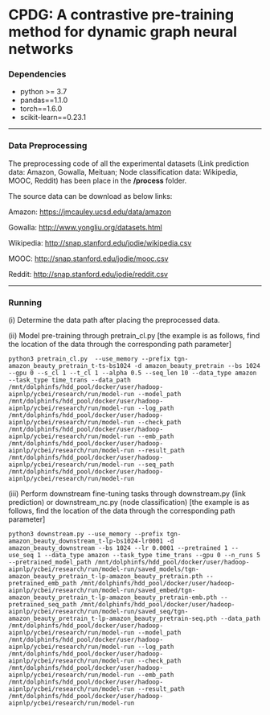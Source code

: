 # CPDG: A contrastive pre-training method for dynamic graph neural networks


### Dependencies
- python >= 3.7
- pandas==1.1.0
- torch==1.6.0
- scikit-learn==0.23.1

------

### Data Preprocessing
The preprocessing code of all the experimental datasets (Link prediction data: Amazon, Gowalla, Meituan; Node classification data: Wikipedia, MOOC, Reddit) has been place in the **/process** folder.

The source data can be download as below links:

Amazon: https://jmcauley.ucsd.edu/data/amazon

Gowalla: http://www.yongliu.org/datasets.html

Wikipedia: http://snap.stanford.edu/jodie/wikipedia.csv

MOOC: http://snap.stanford.edu/jodie/mooc.csv

Reddit: http://snap.stanford.edu/jodie/reddit.csv

------

### Running
(i) Determine the data path after placing the preprocessed data.

(ii) Model pre-training through pretrain_cl.py [the example is as follows, find the location of the data through the corresponding path parameter]

`
python3 pretrain_cl.py 
--use_memory
--prefix tgn-amazon_beauty_pretrain_t-ts-bs1024
-d amazon_beauty_pretrain
--bs 1024
--gpu 0
--s_cl 1
--t_cl 1
--alpha 0.5
--seq_len 10
--data_type amazon
--task_type time_trans
--data_path /mnt/dolphinfs/hdd_pool/docker/user/hadoop-aipnlp/ycbei/research/run/model-run
--model_path /mnt/dolphinfs/hdd_pool/docker/user/hadoop-aipnlp/ycbei/research/run/model-run
--log_path /mnt/dolphinfs/hdd_pool/docker/user/hadoop-aipnlp/ycbei/research/run/model-run
--check_path /mnt/dolphinfs/hdd_pool/docker/user/hadoop-aipnlp/ycbei/research/run/model-run
--emb_path /mnt/dolphinfs/hdd_pool/docker/user/hadoop-aipnlp/ycbei/research/run/model-run
--result_path /mnt/dolphinfs/hdd_pool/docker/user/hadoop-aipnlp/ycbei/research/run/model-run
--seq_path /mnt/dolphinfs/hdd_pool/docker/user/hadoop-aipnlp/ycbei/research/run/model-run
`

(iii) Perform downstream fine-tuning tasks through downstream.py (link prediction) or downstream_nc.py (node classification) [the example is as follows, find the location of the data through the corresponding path parameter]

`
python3 downstream.py
--use_memory
--prefix tgn-amazon_beauty_downstream_t-lp-bs1024-lr0001
-d amazon_beauty_downstream
--bs 1024
--lr 0.0001
--pretrained 1
--use_seq 1
--data_type amazon
--task_type time_trans
--gpu 0
--n_runs 5
--pretrained_model_path /mnt/dolphinfs/hdd_pool/docker/user/hadoop-aipnlp/ycbei/research/run/model-run/saved_models/tgn-amazon_beauty_pretrain_t-lp-amazon_beauty_pretrain.pth
--pretrained_emb_path /mnt/dolphinfs/hdd_pool/docker/user/hadoop-aipnlp/ycbei/research/run/model-run/saved_embed/tgn-amazon_beauty_pretrain_t-lp-amazon_beauty_pretrain-emb.pth
--pretrained_seq_path /mnt/dolphinfs/hdd_pool/docker/user/hadoop-aipnlp/ycbei/research/run/model-run/saved_seq/tgn-amazon_beauty_pretrain_t-lp-amazon_beauty_pretrain-seq.pth
--data_path /mnt/dolphinfs/hdd_pool/docker/user/hadoop-aipnlp/ycbei/research/run/model-run
--model_path /mnt/dolphinfs/hdd_pool/docker/user/hadoop-aipnlp/ycbei/research/run/model-run
--log_path /mnt/dolphinfs/hdd_pool/docker/user/hadoop-aipnlp/ycbei/research/run/model-run
--check_path /mnt/dolphinfs/hdd_pool/docker/user/hadoop-aipnlp/ycbei/research/run/model-run
--emb_path /mnt/dolphinfs/hdd_pool/docker/user/hadoop-aipnlp/ycbei/research/run/model-run
--result_path /mnt/dolphinfs/hdd_pool/docker/user/hadoop-aipnlp/ycbei/research/run/model-run 
`
